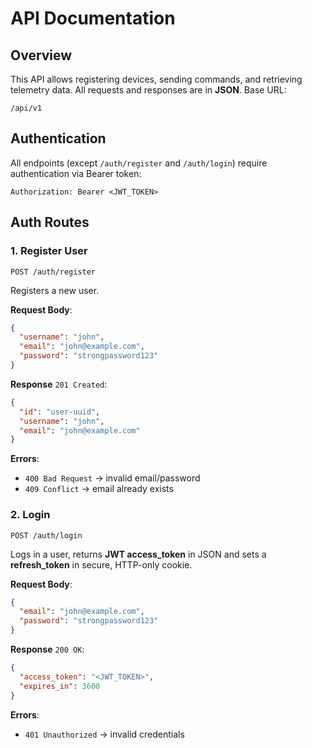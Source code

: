 # API Documentation

## Overview

This API allows registering devices, sending commands, and retrieving telemetry data.
All requests and responses are in **JSON**.
Base URL:

```
/api/v1
```

## Authentication

All endpoints (except `/auth/register` and `/auth/login`) require authentication via Bearer token:

```
Authorization: Bearer <JWT_TOKEN>
```

## **Auth Routes**

### 1. Register User

`POST /auth/register`

Registers a new user.

**Request Body**:

```json
{
  "username": "john",
  "email": "john@example.com",
  "password": "strongpassword123"
}
```

**Response** `201 Created`:

```json
{
  "id": "user-uuid",
  "username": "john",
  "email": "john@example.com"
}
```

**Errors**:

- `400 Bad Request` → invalid email/password
- `409 Conflict` → email already exists

### 2. Login

`POST /auth/login`

Logs in a user, returns **JWT access_token** in JSON and sets a **refresh_token** in secure, HTTP-only cookie.

**Request Body**:

```json
{
  "email": "john@example.com",
  "password": "strongpassword123"
}
```

**Response** `200 OK`:

```json
{
  "access_token": "<JWT_TOKEN>",
  "expires_in": 3600
}
```

**Errors**:

- `401 Unauthorized` → invalid credentials
